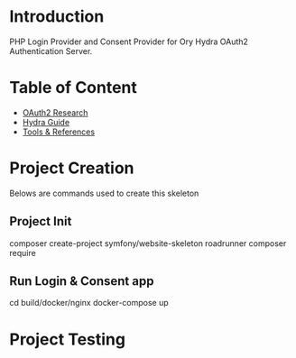 # Introduction

PHP Login Provider and Consent Provider for Ory Hydra OAuth2 Authentication Server.

# Table of Content
- [OAuth2 Research](doc/oauth2.md)
- [Hydra Guide](doc/ory-hydra.md)
- [Tools & References](doc/tools.md)


# Project Creation

Belows are commands used to create this skeleton

## Project Init
composer create-project symfony/website-skeleton roadrunner
composer require


## Run Login & Consent app
cd build/docker/nginx
docker-compose up

# Project Testing